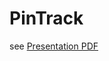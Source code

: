# PinTrack

see [Presentation PDF](https://github.com/Tonkyu/mu-life-front/blob/main/presentation.pdf)
